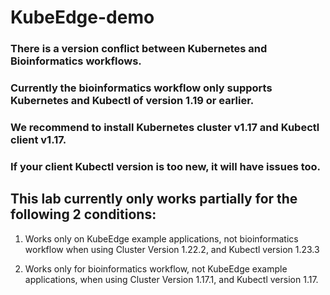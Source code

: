 # KubeEdge-demo

### There is a version conflict between Kubernetes and Bioinformatics workflows.

### Currently the bioinformatics workflow only supports Kubernetes and Kubectl of version 1.19 or earlier. 

### We recommend to install Kubernetes cluster v1.17 and Kubectl client v1.17.

### If your client Kubectl version is too new, it will have issues too. 


## This lab currently only works partially for the following 2 conditions: 

1. Works only on KubeEdge example applications, not bioinformatics workflow when using Cluster Version 1.22.2, and Kubectl version 1.23.3

2. Works only for bioinformatics workflow, not KubeEdge example applications, when using Cluster Version 1.17.1, and Kubectl version 1.17.